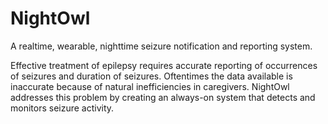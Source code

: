 # NightOwl
A real­time, wearable, nighttime seizure notification and reporting system.

Effective treatment of epilepsy requires accurate reporting of occurrences of seizures and duration of seizures. Oftentimes the data available is inaccurate because of natural inefficiencies in caregivers. NightOwl addresses this problem by creating an always-on system that detects and monitors seizure activity.
